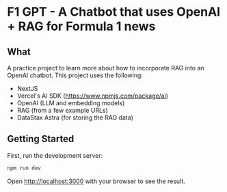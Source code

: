 # F1 GPT - A Chatbot that uses OpenAI + RAG for Formula 1 news

## What

A practice project to learn more about how to incorporate RAG into an OpenAI chatbot. This project uses the following:

- NextJS
- Vercel's AI SDK (https://www.npmjs.com/package/ai)
- OpenAI (LLM and embedding models)
- RAG (from a few example URLs)
- DataStax Astra (for storing the RAG data)

## Getting Started

First, run the development server:

```bash
npm run dev
```

Open [http://localhost:3000](http://localhost:3000) with your browser to see the result.
